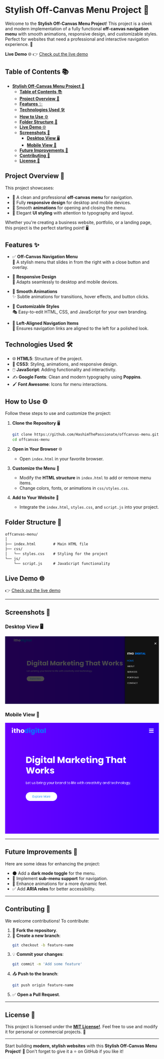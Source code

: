 # **Stylish Off-Canvas Menu Project** 🎨

Welcome to the **Stylish Off-Canvas Menu Project**! This project is a sleek and modern implementation of a fully functional **off-canvas navigation menu** with smooth animations, responsive design, and customizable styles. Perfect for websites that need a professional and interactive navigation experience. 🚀

**Live Demo** 🌐
👉 [Check out the live demo](https://hashimthepassionate.github.io/offcanvas-menu/)

## **Table of Contents** 📚

- [**Stylish Off-Canvas Menu Project** 🎨](#stylish-off-canvas-menu-project-)
  - [**Table of Contents** 📚](#table-of-contents-)
  - [**Project Overview** 📖](#project-overview-)
  - [**Features** ✨](#features-)
  - [**Technologies Used** 🛠️](#technologies-used-️)
  - [**How to Use** ⚙️](#how-to-use-️)
  - [**Folder Structure** 📁](#folder-structure-)
  - [**Live Demo** 🌐](#live-demo-)
  - [**Screenshots** 📸](#screenshots-)
    - [**Desktop View** 🖥️](#desktop-view-️)
    - [**Mobile View** 📱](#mobile-view-)
  - [**Future Improvements** 🌱](#future-improvements-)
  - [**Contributing** 🤝](#contributing-)
  - [**License** 📄](#license-)

## **Project Overview** 📖

This project showcases:
- 🌟 A clean and professional **off-canvas menu** for navigation.
- 📱 Fully **responsive design** for desktop and mobile devices.
- 🔄 Smooth **animations** for opening and closing the menu.
- 🎨 Elegant **UI styling** with attention to typography and layout.

Whether you're creating a business website, portfolio, or a landing page, this project is the perfect starting point! 🖥️

## **Features** ✨

- ✅ **Off-Canvas Navigation Menu**  
  🚪 A stylish menu that slides in from the right with a close button and overlay.  

- 📱 **Responsive Design**  
  🌟 Adapts seamlessly to desktop and mobile devices.  

- 🎥 **Smooth Animations**  
  ✨ Subtle animations for transitions, hover effects, and button clicks.  

- 🎨 **Customizable Styles**  
  🎭 Easy-to-edit HTML, CSS, and JavaScript for your own branding.  

- 🎯 **Left-Aligned Navigation Items**  
  🔗 Ensures navigation links are aligned to the left for a polished look.  


## **Technologies Used** 🛠️

- 🌐 **HTML5**: Structure of the project.  
- 🎨 **CSS3**: Styling, animations, and responsive design.  
- 🖱️ **JavaScript**: Adding functionality and interactivity.  
- ✍️ **Google Fonts**: Clean and modern typography using **Poppins**.  
- 🖌️ **Font Awesome**: Icons for menu interactions.  

## **How to Use** ⚙️

Follow these steps to use and customize the project:

1. **Clone the Repository** 🖥️  
   ```bash
   git clone https://github.com/HashimThePassionate/offcanvas-menu.git
   cd offcanvas-menu
   ```

2. **Open in Your Browser** 🌐  
   - Open `index.html` in your favorite browser.

3. **Customize the Menu** 🎨  
   - Modify the **HTML structure** in `index.html` to add or remove menu items.  
   - Change colors, fonts, or animations in `css/styles.css`.

4. **Add to Your Website** 🚀  
   - Integrate the `index.html`, `styles.css`, and `script.js` into your project.

## **Folder Structure** 📁

```
offcanvas-menu/
│
├── index.html        # Main HTML file
├── css/
│   └── styles.css    # Styling for the project
└── js/
    └── script.js     # JavaScript functionality
```

## **Live Demo** 🌐

👉 [Check out the live demo](https://hashimthepassionate.github.io/offcanvas-menu/)

---

## **Screenshots** 📸

### **Desktop View** 🖥️
<div align="center">
<img src="./screenshots/desktop.png" alt="Desktop View" />
</div>

### **Mobile View** 📱
<div align="center">
<img src="./screenshots/mobile.png" alt="Mobile View" />
</div>

---

## **Future Improvements** 🌱

Here are some ideas for enhancing the project:

- 🌑 Add a **dark mode toggle** for the menu.  
- 📂 Implement **sub-menu support** for navigation.  
- 🎥 Enhance animations for a more dynamic feel.  
- ✅ Add **ARIA roles** for better accessibility.  

---

## **Contributing** 🤝

We welcome contributions! To contribute:  

1. 🍴 **Fork the repository**.  
2. 🌿 **Create a new branch**:  
   ```bash
   git checkout -b feature-name
   ```
3. 💡 **Commit your changes**:  
   ```bash
   git commit -m 'Add some feature'
   ```
4. 📤 **Push to the branch**:  
   ```bash
   git push origin feature-name
   ```
5. ✅ **Open a Pull Request**.  

---

## **License** 📄

This project is licensed under the **[MIT License!](./LICENSE)**. Feel free to use and modify it for personal or commercial projects. 🎉  

---

Start building **modern, stylish websites** with this **Stylish Off-Canvas Menu Project**! 🌟 Don't forget to give it a ⭐ on GitHub if you like it!  

